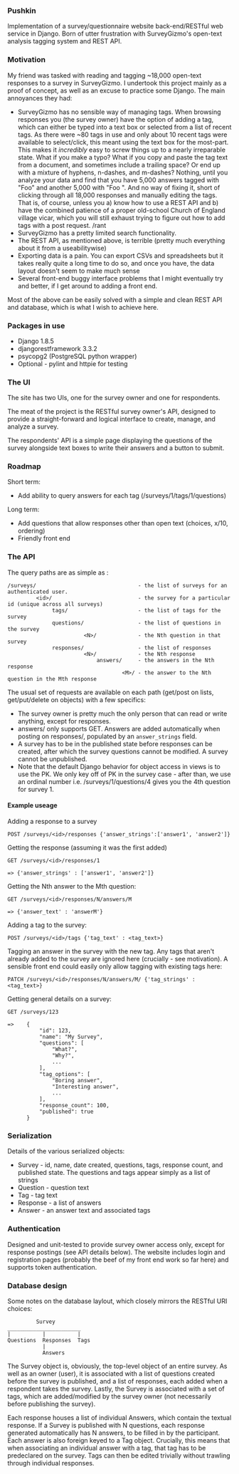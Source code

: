### Pushkin ###

Implementation of a survey/questionnaire website back-end/RESTful web service in Django. Born of utter frustration with SurveyGizmo's open-text analysis tagging system and REST API.

### Motivation ###

My friend was tasked with reading and tagging ~18,000 open-text responses to a survey in SurveyGizmo. I undertook this project mainly as a proof of concept, as well as an excuse to practice some Django. The main annoyances they had:

 * SurveyGizmo has no sensible way of managing tags. When browsing responses you (the survey owner) have the option of adding a tag, which can either be typed into a text box or selected from a list of recent tags. As there were ~80 tags in use and only about 10 recent tags were available to select/click, this meant using the text box for the most-part. This makes it *incredibly* easy to screw things up to a nearly irreparable state. What if you make a typo? What if you copy and paste the tag text from a document, and sometimes include a trailing space? Or end up with a mixture of hyphens, n-dashes, and m-dashes? Nothing, until you analyze your data and find that you have 5,000 answers tagged with "Foo" and another 5,000 with "Foo ". And no way of fixing it, short of clicking through all 18,000 responses and manually editing the tags. That is, of course, unless you a) know how to use a REST API and b) have the combined patience of a proper old-school Church of England village vicar, which you will still exhaust trying to figure out how to add tags with a post request. /rant
 * SurveyGizmo has a pretty limited search functionality.
 * The REST API, as mentioned above, is terrible (pretty much everything about it from a useabilitywise)
 * Exporting data is a pain. You can export CSVs and spreadsheets but it takes really quite a long time to do so, and once you have, the data layout doesn't seem to make much sense
 * Several front-end buggy interface problems that I might eventually try and better, if I get around to adding a front end.

 Most of the above can be easily solved with a simple and clean REST API and database, which is what I wish to achieve here.

### Packages in use ###

 * Django 1.8.5
 * djangorestframework 3.3.2
 * psycopg2 (PostgreSQL python wrapper)
 * Optional - pylint and httpie for testing

### The UI ###

The site has two UIs, one for the survey owner and one for respondents.

The meat of the project is the RESTful survey owner's API, designed to provide a straight-forward and logical interface to create, manage, and analyze a survey.

The respondents' API is a simple page displaying the questions of the survey alongside text boxes to write their answers and a button to submit.

### Roadmap ###

Short term:

 * Add ability to query answers for each tag (/surveys/1/tags/1/questions)

Long term:

 * Add questions that allow responses other than open text (choices, x/10, ordering)
 * Friendly front end

### The API ###

The query paths are as simple as :

	/surveys/                                - the list of surveys for an authenticated user.
	         <id>/                           - the survey for a particular id (unique across all surveys)
	              tags/                      - the list of tags for the survey
	              questions/                 - the list of questions in the survey
	                        <N>/             - the Nth question in that survey
	              responses/                 - the list of responses
	                        <N>/             - the Nth response
	                            answers/     - the answers in the Nth response
	                                    <M>/ - the answer to the Nth question in the Mth response

The usual set of requests are available on each path (get/post on lists, get/put/delete on objects) with a few specifics:

  * The survey owner is pretty much the only person that can read or write anything, except for responses.
  * answers/ only supports GET. Answers are added automatically when posting on responses/, populated by an `answer_strings` field.
  * A survey has to be in the published state before responses can be created, after which the survey questions cannot be modified. A survey cannot be unpublished.
  * Note that the default Django behavior for object access in views is to use the PK. We only key off of PK in the survey case - after than, we use an ordinal number i.e. /surveys/1/questions/4 gives you the 4th question for survey 1.

#### Example useage ####

Adding a response to a survey

    POST /surveys/<id>/responses {'answer_strings':['answer1', 'answer2']}

Getting the response (assuming it was the first added)

    GET /surveys/<id>/responses/1

    => {'answer_strings' : ['answer1', 'answer2']}

Getting the Nth answer to the Mth question:

    GET /surveys/<id>/responses/N/answers/M

    => {'answer_text' : 'answerM'}

Adding a tag to the survey:

    POST /surveys/<id>/tags {'tag_text' : <tag_text>}

Tagging an answer in the survey with the new tag. Any tags that aren't already
added to the survey are ignored here (crucially - see motivation). A sensible
front end could easily only allow tagging with existing tags here:

    PATCH /surveys/<id>/responses/N/answers/M/ {'tag_strings' : <tag_text>}

Getting general details on a survey:

    GET /surveys/123

    =>    {
              "id": 123,
              "name": "My Survey",
              "questions": [
                  "What?",
                  "Why?",
                  ...
              ],
              "tag_options": [
                  "Boring answer",
                  "Interesting answer",
                  ...
              ],
              "response_count": 100,
              "published": true
          }

### Serialization ###

Details of the various serialized objects:

 * Survey - id, name, date created, questions, tags, response count, and published state. The questions and tags appear simply as a list of strings
 * Question - question text
 * Tag - tag text
 * Response - a list of answers
 * Answer - an answer text and associated tags

### Authentication ###

Designed and unit-tested to provide survey owner access only, except for response postings (see API details below). The website includes login and registration pages (probably the beef of my front end work so far here) and supports token authentication.

### Database design ###

Some notes on the database laylout, which closely mirrors the RESTful URI choices:

	         Survey
	_______________________
	|          |          |
	Questions  Responses  Tags
	           |
	           Answers

The Survey object is, obviously, the top-level object of an entire survey. As well as an owner (user), it is associated with a list of questions created before the survey is published, and a list of responses, each added when a respondent takes the survey. Lastly, the Survey is associated with a set of tags, which are added/modified by the survey owner (not necessarily before publishing the survey).

Each response houses a list of individual Answers, which contain the textual response. If a Survey is published with N questions, each response generated automatically has N answers, to be filled in by the participant. Each answer is also foreign keyed to a Tag object. Crucially, this means that when associating an individual answer with a tag, that tag has to be predeclared on the survey. Tags can then be edited trivially without trawling through individual responses.
